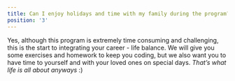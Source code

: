 ```yaml
---
title: Can I enjoy holidays and time with my family during the program?
position: '3'
---
```

Yes, although this program is extremely time consuming and challenging, this is the start to integrating your career - life balance. We will give you some exercises and homework to keep you coding, but we also want you to have time to yourself and with your loved ones on special days. _That’s what life is all about anyways_ :)
